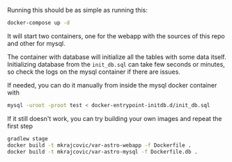 Running this should be as simple as running this:
```bash
docker-compose up -d
```
It will start two containers, one for the webapp with the sources of this repo and other for mysql.

The container with database will initialize all the tables with some data itself. 
Initializing database from the `init_db.sql` can take few seconds or minutes, so check the logs on the mysql container if there are issues.

If needed, you can do it manually from inside the mysql docker container with
```bash
mysql -uroot -proot test < docker-entrypoint-initdb.d/init_db.sql
```

If it still doesn't work, you can try building your own images and repeat the first step

```bash
gradlew stage
docker build -t mkrajcovic/var-astro-webapp -f Dockerfile .
docker build -t mkrajcovic/var-astro-mysql -f Dockerfile.db .
```
